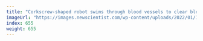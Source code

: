 ```yaml
---
title: "Corkscrew-shaped robot swims through blood vessels to clear blockages"
imageUrl: "https://images.newscientist.com/wp-content/uploads/2022/01/10152121/PRI_217944403.jpg?width=600"
index: 655
weight: 655
---
```

